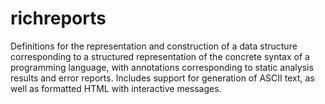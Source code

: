 richreports
===========

Definitions for the representation and construction of a data structure corresponding to a structured representation of the concrete syntax of a programming language, with annotations corresponding to static analysis results and error reports. Includes support for generation of ASCII text, as well as formatted HTML with interactive messages.